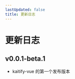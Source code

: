 ```yaml
---
lastUpdated: false
title: 更新日志
---
```


# 更新日志

## v0.0.1-beta.1 <Badge type="tip" text='2024.11.29' />

- kaitify-vue 的第一个发布版本

